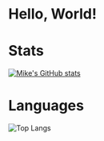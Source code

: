 # Hello, World! 

# Stats 

[![Mike's GitHub stats](https://github-readme-stats.vercel.app/api?username=miketsukerman)](https://github.com/anuraghazra/github-readme-stats)

# Languages

![Top Langs](https://github-readme-stats.vercel.app/api/top-langs/?username=miketsukerman&size_weight=0.5&count_weight=0.5)
